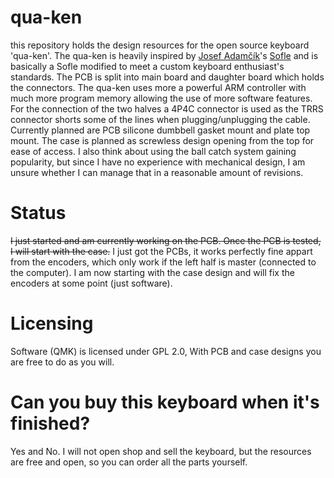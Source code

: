 # qua-ken
this repository holds the design resources for the open source keyboard 'qua-ken'. The qua-ken is heavily inspired by [Josef Adamčík](https://github.com/josefadamcik)'s [Sofle](https://github.com/josefadamcik/SofleKeyboard) and is basically a Sofle modified to meet a custom keyboard enthusiast's standards. The PCB is split into main board and daughter board which holds the connectors. The qua-ken uses more a powerful ARM controller with much more program memory allowing the use of more software features. For the connection of the two halves a 4P4C connector is used as the TRRS connector shorts some of the lines when plugging/unplugging the cable. Currently planned are PCB silicone dumbbell gasket mount and plate top mount. The case is planned as screwless design opening from the top for ease of access. I also think about using the ball catch system gaining popularity, but since I have no experience with mechanical design, I am unsure whether I can manage that in a reasonable amount of revisions.

# Status
~~I just started and am currently working on the PCB. Once the PCB is tested, I will start with the case.~~
I just got the PCBs, it works perfectly fine appart from the encoders, which only work if the left half is master (connected to the computer). I am now starting with the case design and will fix the encoders at some point (just software).

# Licensing
Software (QMK) is licensed under GPL 2.0, With PCB and case designs you are free to do as you will.

# Can you buy this keyboard when it's finished?
Yes and No. I will not open shop and sell the keyboard, but the resources are free and open, so you can order all the parts yourself.